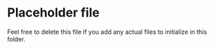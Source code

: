 # Placeholder file

Feel free to delete this file if you add any actual files to initialize in this folder.